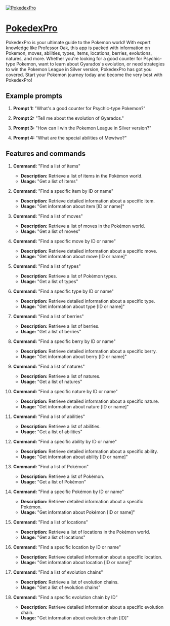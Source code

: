 [![PokedexPro](https://files.oaiusercontent.com/file-9HNXv0cTxADJPQVYIhaLJkzV?se=2123-10-17T10%3A50%3A39Z&sp=r&sv=2021-08-06&sr=b&rscc=max-age%3D31536000%2C%20immutable&rscd=attachment%3B%20filename%3Dc2abf42d-f22b-4523-ad60-555d4b7e066a.png&sig=uFMomnKWbeH5B0j%2BtT1/gK5em/9L8vZlHkpHcAIp%2BRs%3D)](https://chat.openai.com/g/g-dx81yU5hg-pokedexpro)

# [PokedexPro](https://chat.openai.com/g/g-dx81yU5hg-pokedexpro)

PokedexPro is your ultimate guide to the Pokemon world! With expert knowledge like Professor Oak, this app is packed with information on Pokemon, moves, abilities, types, items, locations, berries, evolutions, natures, and more. Whether you're looking for a good counter for Psychic-type Pokemon, want to learn about Gyarados's evolution, or need strategies to win the Pokemon League in Silver version, PokedexPro has got you covered. Start your Pokemon journey today and become the very best with PokedexPro!

## Example prompts

1. **Prompt 1:** "What's a good counter for Psychic-type Pokemon?"

2. **Prompt 2:** "Tell me about the evolution of Gyarados."

3. **Prompt 3:** "How can I win the Pokemon League in Silver version?"

4. **Prompt 4:** "What are the special abilities of Mewtwo?"

## Features and commands

1. **Command:** "Find a list of items"
   - **Description:** Retrieve a list of items in the Pokémon world.
   - **Usage:** "Get a list of items"

2. **Command:** "Find a specific item by ID or name"
   - **Description:** Retrieve detailed information about a specific item.
   - **Usage:** "Get information about item [ID or name]"

3. **Command:** "Find a list of moves"
   - **Description:** Retrieve a list of moves in the Pokémon world.
   - **Usage:** "Get a list of moves"

4. **Command:** "Find a specific move by ID or name"
   - **Description:** Retrieve detailed information about a specific move.
   - **Usage:** "Get information about move [ID or name]"

5. **Command:** "Find a list of types"
   - **Description:** Retrieve a list of Pokémon types.
   - **Usage:** "Get a list of types"

6. **Command:** "Find a specific type by ID or name"
   - **Description:** Retrieve detailed information about a specific type.
   - **Usage:** "Get information about type [ID or name]"

7. **Command:** "Find a list of berries"
   - **Description:** Retrieve a list of berries.
   - **Usage:** "Get a list of berries"

8. **Command:** "Find a specific berry by ID or name"
   - **Description:** Retrieve detailed information about a specific berry.
   - **Usage:** "Get information about berry [ID or name]"

9. **Command:** "Find a list of natures"
   - **Description:** Retrieve a list of natures.
   - **Usage:** "Get a list of natures"

10. **Command:** "Find a specific nature by ID or name"
    - **Description:** Retrieve detailed information about a specific nature.
    - **Usage:** "Get information about nature [ID or name]"

11. **Command:** "Find a list of abilities"
    - **Description:** Retrieve a list of abilities.
    - **Usage:** "Get a list of abilities"

12. **Command:** "Find a specific ability by ID or name"
    - **Description:** Retrieve detailed information about a specific ability.
    - **Usage:** "Get information about ability [ID or name]"

13. **Command:** "Find a list of Pokémon"
    - **Description:** Retrieve a list of Pokémon.
    - **Usage:** "Get a list of Pokémon"

14. **Command:** "Find a specific Pokémon by ID or name"
    - **Description:** Retrieve detailed information about a specific Pokémon.
    - **Usage:** "Get information about Pokémon [ID or name]"

15. **Command:** "Find a list of locations"
    - **Description:** Retrieve a list of locations in the Pokémon world.
    - **Usage:** "Get a list of locations"

16. **Command:** "Find a specific location by ID or name"
    - **Description:** Retrieve detailed information about a specific location.
    - **Usage:** "Get information about location [ID or name]"

17. **Command:** "Find a list of evolution chains"
    - **Description:** Retrieve a list of evolution chains.
    - **Usage:** "Get a list of evolution chains"

18. **Command:** "Find a specific evolution chain by ID"
    - **Description:** Retrieve detailed information about a specific evolution chain.
    - **Usage:** "Get information about evolution chain [ID]"